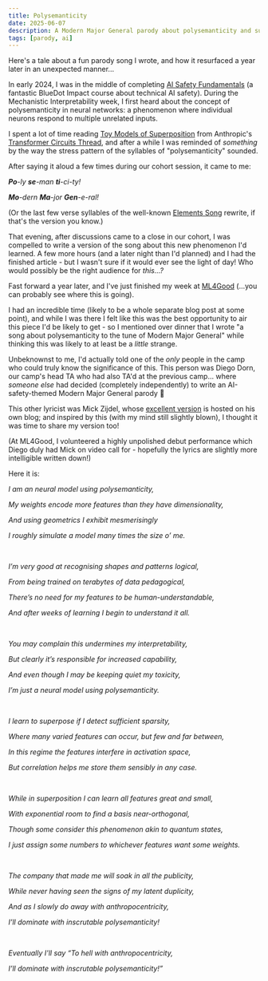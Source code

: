 ```yaml
---
title: Polysemanticity
date: 2025-06-07
description: A Modern Major General parody about polysemanticity and superposition in neural networks
tags: [parody, ai]
---
```


Here's a tale about a fun parody song I wrote, and how it resurfaced a year later in
an unexpected manner...

In early 2024, I was in the middle of completing [AI Safety Fundamentals](https://bluedot.org/courses/alignment)
(a fantastic BlueDot Impact course about technical AI safety). During the Mechanistic
Interpretability week, I first heard about the concept of polysemanticity in neural
networks: a phenomenon where individual neurons respond to multiple unrelated inputs.

I spent a lot of time reading [Toy Models of Superposition](https://transformer-circuits.pub/2022/toy_model/index.html)
from Anthropic's [Transformer Circuits Thread](https://transformer-circuits.pub/), and
after a while I was reminded of _something_ by the way the stress pattern of the
syllables of "polysemanticity" sounded.

After saying it aloud a few times during our cohort session, it came to me:

_**Po**-ly **se**-man **ti**-ci-ty!_

_**Mo**-dern **Ma**-jor **Gen**-e-ral!_

(Or the last few verse syllables of the well-known [Elements Song](https://www.youtube.com/watch?v=U2cfju6GTNs)
rewrite, if that's the version you know.)

That evening, after discussions came to a close in our cohort, I was compelled to write a
version of the song about this new phenomenon I'd learned. A few more hours (and a later
night than I'd planned) and I had the finished article - but I wasn't sure if it would
ever see the light of day! Who would possibly be the right audience for _this...?_

Fast forward a year later, and I've just finished my week at [ML4Good](https://www.ml4good.org/)
(...you can probably see where this is going).

I had an incredible time (likely to be a whole separate blog post at some point), and
while I was there I felt like this was the best opportunity to air this piece I'd
be likely to get - so I mentioned over dinner that I wrote "a song about polysemanticity
to the tune of Modern Major General" while thinking this was likely to at least be a _little_
strange.

Unbeknownst to me, I'd actually told one of the _only_ people in the camp who could
truly know the significance of this. This person was Diego Dorn, our camp's head TA who
had also TA'd at the previous camp... where _someone else_ had decided (completely
independently) to write an AI-safety-themed Modern Major General parody 🤯

This other lyricist was Mick Zijdel, whose [excellent version](https://mickzijdel.com/blog/2025-03-30-i-am-the-very-triumph-of-a-thinker-artificial-parody-lyrics/)
is hosted on his own blog; and inspired by this (with my mind still slightly blown),
I thought it was time to share my version too!

(At ML4Good, I volunteered a highly unpolished debut performance which Diego duly had Mick
on video call for - hopefully the lyrics are slightly more intelligible written down!)

Here it is:


_I am an neural model using polysemanticity,_

_My weights encode more features than they have dimensionality,_

_And using geometrics I exhibit mesmerisingly_

_I roughly simulate a model many times the size o’ me._

<br>

_I’m very good at recognising shapes and patterns logical,_

_From being trained on terabytes of data pedagogical,_

_There’s no need for my features to be human-understandable,_

_And after weeks of learning I begin to understand it all._

<br>

_You may complain this undermines my interpretability,_

_But clearly it’s responsible for increased capability,_

_And even though I may be keeping quiet my toxicity,_

_I’m just a neural model using polysemanticity._

<br>

_I learn to superpose if I detect sufficient sparsity,_

_Where many varied features can occur, but few and far between,_

_In this regime the features interfere in activation space,_

_But correlation helps me store them sensibly in any case._

<br>

_While in superposition I can learn all features great and small,_

_With exponential room to find a basis near-orthogonal,_

_Though some consider this phenomenon akin to quantum states,_

_I just assign some numbers to whichever features want some weights._

<br>

_The company that made me will soak in all the publicity,_

_While never having seen the signs of my latent duplicity,_

_And as I slowly do away with anthropocentricity,_

_I’ll dominate with inscrutable polysemanticity!_

<br>

_Eventually I'll say “To hell with anthropocentricity,_

_I’ll dominate with inscrutable polysemanticity!”_
